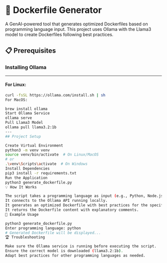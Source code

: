 # 🐳 Dockerfile Generator

A GenAI-powered tool that generates optimized Dockerfiles based on programming language input. This project uses Ollama with the Llama3 model to create Dockerfiles following best practices.

## 📋 Prerequisites

### Installing Ollama
---
#### For Linux:
```bash
curl -fsSL https://ollama.com/install.sh | sh
For MacOS:

brew install ollama
Start Ollama Service
ollama serve
Pull Llama3 Model
ollama pull llama3.2:1b
---
## Project Setup

Create Virtual Environment
python3 -m venv venv
source venv/bin/activate  # On Linux/MacOS
# or
.\venv\Scripts\activate  # On Windows
Install Dependencies
pip3 install -r requirements.txt
Run the Application
python3 generate_dockerfile.py
💡 How It Works

The script takes a programming language as input (e.g., Python, Node.js, Java).
It connects to the Ollama API running locally.
It generates an optimized Dockerfile with best practices for the specified language.
It returns the Dockerfile content with explanatory comments.
📝 Example Usage

python3 generate_dockerfile.py
Enter programming language: python
# Generated Dockerfile will be displayed...
🏆 Troubleshooting

Make sure the Ollama service is running before executing the script.
Ensure the correct model is downloaded (llama3.2:1b).
Adapt best practices for other programming languages as needed.
